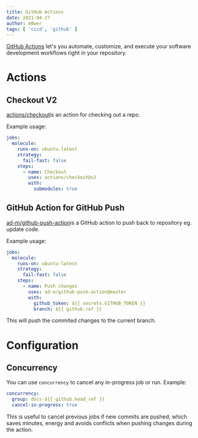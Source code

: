 ```yaml
---
title: GitHub Actions
date: 2021-04-27
author: m0wer
tags: [ 'cicd', 'github' ]
---
```


[GitHub Actions](https://github.com/features/actions) let's you automate,
customize, and execute your software development workflows right in your
repository.

# Actions

## Checkout V2

[actions/checkout](https://github.com/actions/checkout)is an action for
checking out a repo.

Example usage:

```yaml
jobs:
  molecule:
    runs-on: ubuntu-latest
    strategy:
      fail-fast: false
    steps:
      - name: Checkout
        uses: actions/checkout@v2
        with:
          submodules: true
```

## GitHub Action for GitHub Push

[ad-m/github-push-action](https://github.com/ad-m/github-push-action)is a
GitHub action to push back to repository eg. update code.

Example usage:

```yaml
jobs:
  molecule:
    runs-on: ubuntu-latest
    strategy:
      fail-fast: false
    steps:
      - name: Push changes
        uses: ad-m/github-push-action@master
        with:
          github_token: ${{ secrets.GITHUB_TOKEN }}
          branch: ${{ github.ref }}
```

This will push the commited changes to the current branch.

# Configuration

## Concurrency

You can use `concurrency` to cancel any in-progress job or run. Example:

```yaml
concurrency:
  group: docs-${{ github.head_ref }}
  cancel-in-progress: true
```

This is useful to cancel previous jobs if new commits are pushed, which saves
minutes, energy and avoids conflicts when pushing changes during the action.
